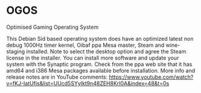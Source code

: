 # OGOS
Optimised Gaming Operating System

This Debian Sid based operating system does have an optimized  latest  non debug 1000Hz timer  kernel,  Oibaf ppa Mesa master, Steam and wine-staging  installed. Note to select the desktop option and agree the Steam license in the installer. You can install more software and update your system with the Synaptic program. Check from the  ppa web site that it has amd64 and i386 Mesa packages available before installation. More info and release notes are in YouTube comments: https://www.youtube.com/watch?v=fKJ-IatUfis&list=UUcd5SYylkt9n48ZEH8KrI0A&index=48&t=0s


